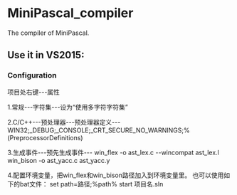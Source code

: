 # MiniPascal_compiler
The compiler of MiniPascal.

## Use it in VS2015:
### Configuration
项目处右键---属性

1.常规---字符集---设为“使用多字符字符集”

2.C/C++---预处理器---预处理器定义---
WIN32;_DEBUG;_CONSOLE;_CRT_SECURE_NO_WARNINGS;%(PreprocessorDefinitions)
  
3.生成事件---预先生成事件---
  win_flex -o ast_lex.c --wincompat ast_lex.l
  win_bison -o ast_yacc.c ast_yacc.y
  
4.配置环境变量，把win_flex和win_bison路径加入到环境变量里。
也可以使用如下的bat文件：
set path=路径;%path%
start 项目名.sln
